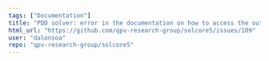 ```yaml
---
tags: ["Documentation"]
title: "PDD solver: error in the documentation on how to access the output"
html_url: "https://github.com/qpv-research-group/solcore5/issues/109"
user: "dalonsoa"
repo: "qpv-research-group/solcore5"
---
```


